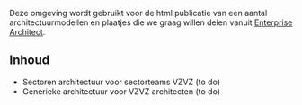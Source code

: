 
Deze omgeving wordt gebruikt voor de html publicatie van een aantal architectuurmodellen en plaatjes die we graag willen delen vanuit [Enterprise Architect](https://www.sparxsystems.eu/enterprise-architect/ea-pricing-purchasing/?gad_source=1&gclid=EAIaIQobChMIocOzjoqNhwMVxpmDBx2KZw79EAAYASAAEgJU3PD_BwE).

## Inhoud
- Sectoren architectuur voor sectorteams VZVZ (to do)
- Generieke architectuur voor VZVZ architecten (to do)

